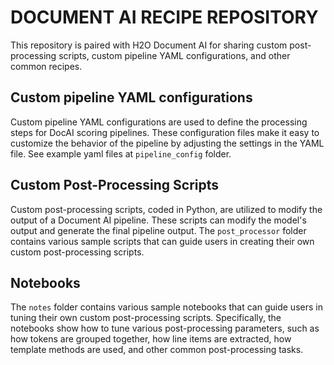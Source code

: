 # DOCUMENT AI RECIPE REPOSITORY

This repository is paired with H2O Document AI for sharing custom post-processing scripts, custom pipeline YAML configurations, and other common recipes.


## Custom pipeline YAML configurations
Custom pipeline YAML configurations are used to define the processing steps for DocAI scoring pipelines. These configuration files make it easy to customize the behavior of the pipeline by adjusting the settings in the YAML file. See example yaml files at `pipeline_config` folder.


## Custom Post-Processing Scripts
Custom post-processing scripts, coded in Python, are utilized to modify the output of a Document AI pipeline. These scripts can modify the model's output and generate the final pipeline output. The `post_processor` folder contains various sample scripts that can guide users in creating their own custom post-processing scripts.

## Notebooks
The `notes` folder contains various sample notebooks that can guide users in tuning their own custom post-processing scripts. Specifically, the notebooks show how to tune various post-processing parameters, such as how tokens are grouped together, how line items are extracted, how template methods are used, and other common post-processing tasks. 